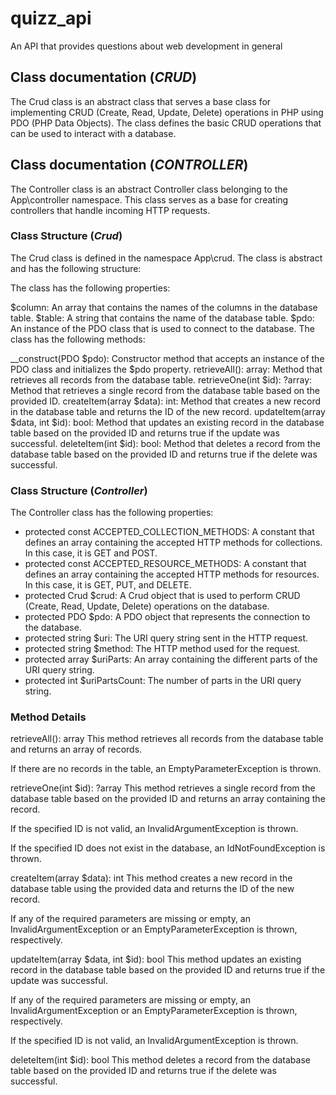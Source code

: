 # quizz_api
An API that provides questions about web development in general

## Class documentation (*CRUD*)
The Crud class is an abstract class that serves a base class for implementing CRUD (Create, Read, Update, Delete) operations in PHP using PDO (PHP Data Objects). The class defines the basic CRUD operations that can be used to interact with a database.

## Class documentation (*CONTROLLER*)
The Controller class is an abstract Controller class belonging to the App\controller namespace. This class serves as a base for creating controllers that handle incoming HTTP requests.

### Class Structure (*Crud*)
The Crud class is defined in the namespace App\crud. The class is abstract and has the following structure:

The class has the following properties:

$column: An array that contains the names of the columns in the database table.
$table: A string that contains the name of the database table.
$pdo: An instance of the PDO class that is used to connect to the database.
The class has the following methods:

__construct(PDO $pdo): Constructor method that accepts an instance of the PDO class and initializes the $pdo property.
retrieveAll(): array: Method that retrieves all records from the database table.
retrieveOne(int $id): ?array: Method that retrieves a single record from the database table based on the provided ID.
createItem(array $data): int: Method that creates a new record in the database table and returns the ID of the new record.
updateItem(array $data, int $id): bool: Method that updates an existing record in the database table based on the provided ID and returns true if the update was successful.
deleteItem(int $id): bool: Method that deletes a record from the database table based on the provided ID and returns true if the delete was successful.

### Class Structure (*Controller*)

The Controller class has the following properties:

- protected const ACCEPTED_COLLECTION_METHODS: A constant that defines an array containing the accepted HTTP methods for collections. In this case, it is GET and POST.
- protected const ACCEPTED_RESOURCE_METHODS: A constant that defines an array containing the accepted HTTP methods for resources. In this case, it is GET, PUT, and DELETE.
- protected Crud $crud: A Crud object that is used to perform CRUD (Create, Read, Update, Delete) operations on the database.
- protected PDO $pdo: A PDO object that represents the connection to the database.
- protected string $uri: The URI query string sent in the HTTP request.
- protected string $method: The HTTP method used for the request.
- protected array $uriParts: An array containing the different parts of the URI query string.
- protected int $uriPartsCount: The number of parts in the URI query string.


### Method Details
retrieveAll(): array
This method retrieves all records from the database table and returns an array of records.

If there are no records in the table, an EmptyParameterException is thrown.

retrieveOne(int $id): ?array
This method retrieves a single record from the database table based on the provided ID and returns an array containing the record.

If the specified ID is not valid, an InvalidArgumentException is thrown.

If the specified ID does not exist in the database, an IdNotFoundException is thrown.

createItem(array $data): int
This method creates a new record in the database table using the provided data and returns the ID of the new record.

If any of the required parameters are missing or empty, an InvalidArgumentException or an EmptyParameterException is thrown, respectively.

updateItem(array $data, int $id): bool
This method updates an existing record in the database table based on the provided ID and returns true if the update was successful.

If any of the required parameters are missing or empty, an InvalidArgumentException or an EmptyParameterException is thrown, respectively.

If the specified ID is not valid, an InvalidArgumentException is thrown.

deleteItem(int $id): bool
This method deletes a record from the database table based on the provided ID and returns true if the delete was successful.

